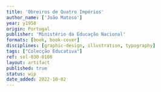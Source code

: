 ```yaml
---
title: 'Obreiros de Quatro Impérios'
author_name: ['João Matoso']
year: y1958
origin: Portugal
publisher: 'Ministério da Educação Nacional'
formats: [book, book-cover]
disciplines: [graphic-design, illustration, typography]
tags: ["Colecção Educativa"]
ref: sol-030-0166
layout: artifact
published: true
status: wip
date_added: 2022-10-02
---
```

